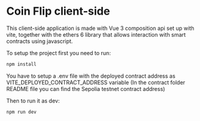 
# Coin Flip client-side

This client-side application is made with Vue 3 composition api set up with vite, together with the ethers 6 library that allows interaction with smart contracts using javascript.

To setup the project first you need to run:
```bash
npm install
```

You have to setup a .env file with the deployed contract address as VITE_DEPLOYED_CONTRACT_ADDRESS variable (In the contract folder README file you can find the Sepolia testnet contract address)

Then to run it as dev:

```bash
npm run dev
```